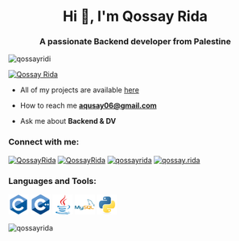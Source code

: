 <h1 align="center">Hi 👋, I'm Qossay Rida</h1>
<h3 align="center">A passionate Backend developer from Palestine</h3>

<p align="left"> <img src="https://komarev.com/ghpvc/?username=qossayridi&label=Profile%20views&color=0e75b6&style=flat" alt="qossayridi" /> </p>

<p align="left"> <a href="https://twitter.com/qossayrida" target="blank"><img src="https://img.shields.io/twitter/follow/qossayrida?logo=twitter&style=for-the-badge" alt="Qossay Rida" /></a> </p>

- All of my projects are available [here](https://github.com/qossayrida)
  
- How to reach me **aqusay06@gmail.com**

- Ask me about **Backend & DV**


<h3 align="left">Connect with me:</h3>
<p align="left">
<a href="https://www.facebook.com/qossay.rida?mibextid=2JQ9oc" target="blank"><img align="center" src="https://raw.githubusercontent.com/rahuldkjain/github-profile-readme-generator/master/src/images/icons/Social/facebook.svg" alt="QossayRida" height="30" width="40" /></a>
<a href="https://twitter.com/qossayrida" target="blank"><img align="center" src="https://raw.githubusercontent.com/rahuldkjain/github-profile-readme-generator/master/src/images/icons/Social/twitter.svg" alt="QossayRida" height="30" width="40" /></a>
<a href="https://www.linkedin.com/in/qossay-rida-3aa3b81a1?utm_source=share&utm_campaign=share_via&utm_content=profile&utm_medium=android_app " target="blank"><img align="center" src="https://raw.githubusercontent.com/rahuldkjain/github-profile-readme-generator/master/src/images/icons/Social/linked-in-alt.svg" alt="qossayrida" height="30" width="40" /></a>
<a href="https://instagram.com/qossay.rida" target="blank"><img align="center" src="https://raw.githubusercontent.com/rahuldkjain/github-profile-readme-generator/master/src/images/icons/Social/instagram.svg" alt="qossay.rida" height="30" width="40" /></a>
</p>

<h3 align="left">Languages and Tools:</h3>
<p align="left"> 
  <a> <img src="https://raw.githubusercontent.com/devicons/devicon/master/icons/c/c-original.svg" alt="c" width="40" height="40"/> </a>  
  <a> <img src="https://raw.githubusercontent.com/devicons/devicon/master/icons/cplusplus/cplusplus-original.svg" alt="cplusplus" width="40" height="40"/> </a>
  <a> <img src="https://raw.githubusercontent.com/devicons/devicon/master/icons/java/java-original.svg" alt="java" width="40" height="40"/> </a>
  <a > <img src="https://raw.githubusercontent.com/devicons/devicon/master/icons/mysql/mysql-original-wordmark.svg" alt="mysql" width="40" height="40"/> </a> 
  <a> <img src="https://raw.githubusercontent.com/devicons/devicon/master/icons/python/python-original.svg" alt="python" width="40" height="40"/> </a> 
</p>

<p><img align="center" src="https://github-readme-stats.vercel.app/api/top-langs?username=qossayrida&show_icons=true&locale=en&layout=compact" alt="qossayrida" /></p>
